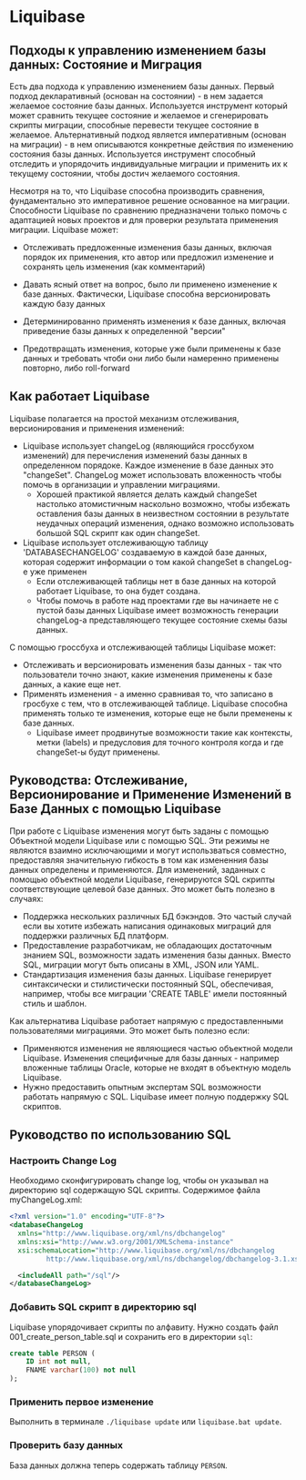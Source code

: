 Liquibase
=========

Подходы к управлению изменением базы данных: Состояние и Миграция
-----------------------------------------------------------------

Есть два подхода к управлению изменением базы данных. Первый подход декларативный (основан на состоянии) - в нем задается желаемое состояние базы данных. Используется инструмент который может сравнить текущее состояние и желаемое и сгенерировать скрипты миграции, способные перевести текущее состояние в желаемое. Альтернативный подход является императивным (основан на миграции) - в нем описываются конкретные действия по изменению состояния базы данных. Используется инструмент способный отследить и упорядочить индивидуальные миграции и применить их к текущему состоянии, чтобы достич желаемого состояния.

Несмотря на то, что Liquibase способна производить сравнения, фундаментально это императивное решение основанное на миграции. Способности Liquibase по сравнению предназначени только помочь с адаптацией новых проектов и для проверки результата применения миграции. Liquibase может:

* Отслеживать предложенные изменения базы данных, включая порядок их применения, кто автор или предложил изменение и сохранять цель изменения (как комментарий)

* Давать ясный ответ на вопрос, было ли применено изменение к базе данных. Фактически, Liquibase способна версионировать каждую базу данных

* Детерминированно применять изменения к базе данных, включая приведение базы данных к определенной "версии"

* Предотвращать изменения, которые уже были применены к базе данных и требовать чтоби они либо были намеренно применены повторно, либо roll-forward


Как работает Liquibase
----------------------

Liquibase полагается на простой механизм отслеживания, версионирования и применения изменений:

* Liquibase использует changeLog (являющийся гроссбухом изменений) для перечисления изменений базы данных в определенном порядоке. Каждое изменение в базе данных это "changeSet". ChangeLog может использовать вложенность чтобы помочь в организации и управлении миграциями.
    * Хорошей практикой является делать каждый changeSet настолько атомистичным наскольно возможно, чтобы избежать оставления базы данных в неизвестном состоянии в результате неудачных операций изменения, однако возможно использовать большой SQL скрипт как один changeSet.
* Liquibase использует отслеживающую таблицу 'DATABASECHANGELOG' создаваемую в каждой базе данных, которая содержит информации о том какой changeSet в changeLog-е уже применен
    * Если отслеживающей таблицы нет в базе данных на которой работает Liquibase, то она будет создана.
    * Чтобы помочь в работе над проектами где вы начинаете не с пустой базы данных Liquibase имеет возможность генерации changeLog-а представляющего текущее состояние схемы базы данных.
    
С помощью гроссбуха и отслеживающей таблицы Liquibase может:

* Отслеживать и версионировать изменения базы данных - так что пользователи точно знают, какие изменения применены к базе данных, а какие еще нет.
* Применять изменения - а именно сравнивая то, что записано в гросбухе с тем, что в отслеживающей таблице. Liquibase способна применять только те изменения, которые еще не были пременены к базе данных.
    * Liquibase имеет продвинутые возможности такие как контексты, метки (labels) и предусловия для точного контроля когда и где changeSet-ы будут применены.
    
    
Руководства: Отслеживание, Версионирование и Применение Изменений в Базе Данных с помощью Liquibase
---------------------------------------------------------------------------------------------------

При работе с Liquibase изменения могут быть заданы с помощью Объектной модели Liquibase или с помощью SQL. Эти режимы не являются взаимно исключающими и могут использваться совместно, предоставляя значительную гибкость в том как измененния базы данных определены и применяются. Для изменений, заданных с помощью объектной модели Liquibase, генерируются SQL скрипты соответствующие целевой базе данных. Это может быть полезно в случаях:

* Поддержка нескольких различных БД бэкэндов. Это частый случай если вы хотите избежать написания одинаковых миграций для поддержки различных БД платформ.
* Предоставление разработчикам, не обладающих достаточным знанием SQL, возможности задать изменения базы данных. Вместо SQL, миграции могут быть описаны в XML, JSON или YAML.
* Стандартизация изменения базы данных. Liquibase генерирует синтаксически и стилистически постоянный SQL, обеспечивая, например, чтобы все миграции 'CREATE TABLE' имели постоянный стиль и шаблон.

Как альтернатива Liquibase работает напрямую с предоставленными пользователями миграциями. Это может быть полезно если:

* Применяются изменения не являющиеся частью объектной модели Liquibase. Изменения специфичные для базы данных - например вложенные таблицы Oracle, которые не входят в объектную модель Liquibase.
* Нужно предоставить опытным экспертам SQL возможности работать напрямую с SQL. Liquibase имеет полную поддержку SQL скриптов.


Руководство по использованию SQL
--------------------------------

### Настроить Change Log

Необходимо сконфигурировать change log, чтобы он указывал на директорию sql содержащую SQL скрипты. Содержимое файла myChangeLog.xml:

```xml
<?xml version="1.0" encoding="UTF-8"?>
<databaseChangeLog
  xmlns="http://www.liquibase.org/xml/ns/dbchangelog"
  xmlns:xsi="http://www.w3.org/2001/XMLSchema-instance"
  xsi:schemaLocation="http://www.liquibase.org/xml/ns/dbchangelog
         http://www.liquibase.org/xml/ns/dbchangelog/dbchangelog-3.1.xsd">

  <includeAll path="/sql"/>
</databaseChangeLog>
```

### Добавить SQL скрипт в директорию sql

Liquibase упорядочивает скрипты по алфавиту. Нужно создать файл 001_create_person_table.sql и сохранить его в директории `sql`:

```sql
create table PERSON (
    ID int not null,
    FNAME varchar(100) not null
);
```

### Применить первое изменение

Выполнить в терминале `./liquibase update` или `liquibase.bat update`.

### Проверить базу данных

База данных должна теперь содержать таблицу `PERSON`.
